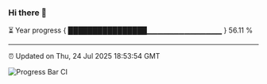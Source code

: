 ### Hi there 👋

⏳ Year progress { ████████████████▁▁▁▁▁▁▁▁▁▁▁▁▁▁ } 56.11 %

---

⏰ Updated on Thu, 24 Jul 2025 18:53:54 GMT

![Progress Bar CI](https://github.com/IshwaranRudhara/GIT-ACTION/workflows/Progress%20Bar%20CI/badge.svg)
